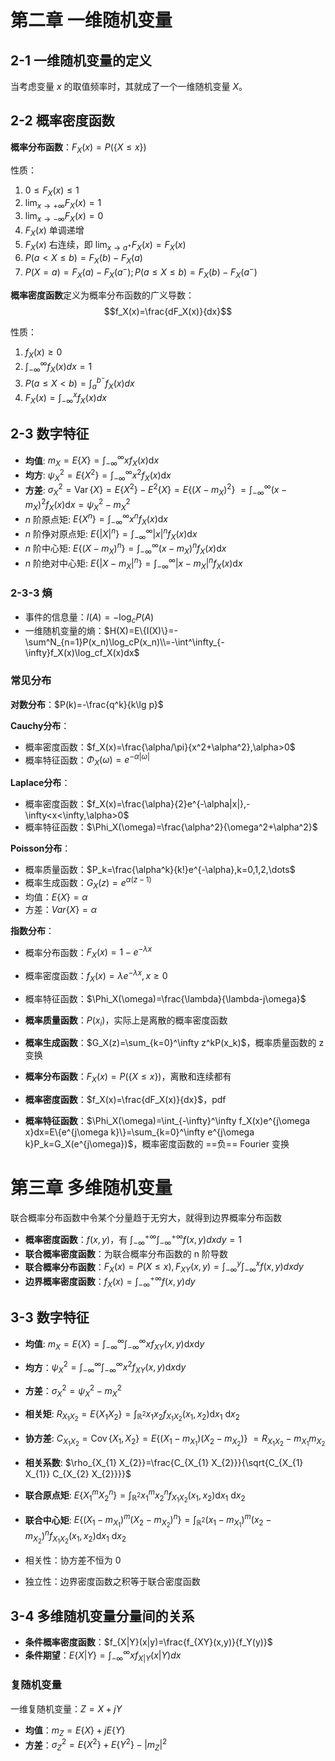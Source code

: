 # 第二章 一维随机变量

## 2-1 一维随机变量的定义

当考虑变量 $x$ 的取值频率时，其就成了一个一维随机变量 $X$。

## 2-2 概率密度函数

**概率分布函数**：$F_X(x)=P(\{X\leq x\})$

性质：
1. $0\leq F_X(x)\leq1$
2. $\lim_{x\rightarrow+\infty}F_X(x)=1$
3. $\lim_{x\rightarrow-\infty}F_X(x)=0$
4. $F_X(x)$ 单调递增
5. $F_X(x)$ 右连续，即 $\lim_{x\rightarrow a^+}F_X(x)=F_X(x)$
6. $P(a<X\leq b)=F_X(b)-F_X(a)$
7. $P(X=a)=F_X(a)-F_X(a^-);P(a\leq X\leq b)=F_X(b)-F_X(a^-)$

**概率密度函数**定义为概率分布函数的广义导数：
$$f_X(x)=\frac{dF_X(x)}{dx}$$

性质：
1. $f_X(x)\geq0$
2. $\int^{\infty}_{-\infty}f_X(x)dx=1$
3. $P(a\leq X<b)=\int_a^{b^-}f_X(x)dx$
4. $F_X(x)=\int^x_{-\infty}f_X(x)dx$

## 2-3 数字特征

- **均值**: $m_{X}=E\{X\}=\int_{-\infty}^{\infty} x f_{X}(x) \mathrm{d} x$
- **均方**: $\psi_{X}^{2}=E\left\{X^{2}\right\}=\int_{-\infty}^{\infty} x^{2} f_{X}(x) \mathrm{d} x$
- **方差**: $\sigma_{X}^{2}=\operatorname{Var}\{X\}=E\{X^2\}-E^2\{X\}=E\left\{\left(X-m_{X}\right)^{2}\right\}$
$=\int_{-\infty}^{\infty}\left(x-m_{X}\right)^{2} f_{X}(x) \mathrm{d} x=\psi_{X}^{2}-m_{X}^{2}$
- $n$ 阶原点矩: $E\left\{X^{n}\right\}=\int_{-\infty}^{\infty} x^{n} f_{X}(x) \mathrm{d} x$
- $n$ 阶鿇对原点矩: $E\left\{|X|^{n}\right\}=\int_{-\infty}^{\infty}|x|^{n} f_{X}(x) \mathrm{d} x$
- $n$ 阶中心矩: $E\left\{\left(X-m_{X}\right)^{n}\right\}=\int_{-\infty}^{\infty}\left(x-m_{X}\right)^{n} f_{X}(x) \mathrm{d} x$
- $n$ 阶绝对中心矩: $E\left\{\left|X-m_{X}\right|^{n}\right\}=\int_{-\infty}^{\infty}\left|x-m_{X}\right|^{n} f_{X}(x) \mathrm{d} x$

### 2-3-3 熵

- 事件的信息量：$I(A)=-\log_cP(A)$
- 一维随机变量的熵：$H(X)=E\{I(X)\}=-\sum^N_{n=1}P(x_n)\log_cP(x_n)\\=-\int^\infty_{-\infty}f_X(x)\log_cf_X(x)dx$

### 常见分布

**对数分布**：$P(k)=-\frac{q^k}{k\lg p}$

**Cauchy分布**：
- 概率密度函数：$f_X(x)=\frac{\alpha/\pi}{x^2+\alpha^2},\alpha>0$
- 概率特征函数：$\Phi_X(\omega)=e^{-\alpha|\omega|}$

**Laplace分布**：
- 概率密度函数：$f_X(x)=\frac{\alpha}{2}e^{-\alpha|x|},-\infty<x<\infty,\alpha>0$
- 概率特征函数：$\Phi_X(\omega)=\frac{\alpha^2}{\omega^2+\alpha^2}$

**Poisson分布**：
- 概率质量函数：$P_k=\frac{\alpha^k}{k!}e^{-\alpha},k=0,1,2,\dots$
- 概率生成函数：$G_X(z)=e^{\alpha(z-1)}$
- 均值：$E\{X\}=\alpha$
- 方差：$Var\{X\}=\alpha$


**指数分布**：
- 概率分布函数：$F_X(x)=1-e^{-\lambda x}$
- 概率密度函数：$f_X(x)=\lambda e^{-\lambda x}, x\geq0$
- 概率特征函数：$\Phi_X(\omega)=\frac{\lambda}{\lambda-j\omega}$

- **概率质量函数**：$P(x_i)$，实际上是离散的概率密度函数
- **概率生成函数**：$G_X(z)=\sum_{k=0}^\infty z^kP(x_k)$，概率质量函数的 z 变换
- **概率分布函数**：$F_X(x)=P(\{X\leq x\})$，离散和连续都有
- **概率密度函数**：$f_X(x)=\frac{dF_X(x)}{dx}$，pdf
- **概率特征函数**：$\Phi_X(\omega)=\int_{-\infty}^\infty f_X(x)e^{j\omega x}dx=E\{e^{j\omega k}\}=\sum_{k=0}^\infty e^{j\omega k}P_k=G_X(e^{j\omega})$，概率密度函数的 ==负== Fourier 变换

# 第三章 多维随机变量

联合概率分布函数中令某个分量趋于无穷大，就得到边界概率分布函数

- **概率密度函数**：$f(x,y)$，有 $\int_{-\infty}^{+\infty}\int_{-\infty}^{+\infty} f(x,y)dxdy=1$
- **联合概率密度函数**：为联合概率分布函数的 n 阶导数
- **联合概率分布函数**：$F_X(x)=P(X\leq x),F_{XY}(x,y)=\int_{-\infty}^y\int_{-\infty}^{x} f(x,y)dxdy$
- **边界概率密度函数**：$f_X(x)=\int_{-\infty}^{+\infty}f(x,y)dy$

## 3-3 数字特征

- **均值**: $m_{X}=E\{X\}=\int_{-\infty}^{\infty}\int_{-\infty}^{\infty} x f_{XY}(x,y) \mathrm{d} x\mathrm{d} y$
- **均方**：$\psi^2_X=\int_{-\infty}^{\infty}\int_{-\infty}^{\infty} x^2 f_{XY}(x,y) \mathrm{d} x\mathrm{d} y$
- **方差**：$\sigma^2_X=\psi^2_X-m^2_X$
- **相关矩**: $R_{X_{1} X_{2}}=E\left\{X_{1} X_{2}\right\}=\int_{\mathbb{R}^{2}} x_{1} x_{2} f_{X_{1} X_{2}}\left(x_{1}, x_{2}\right) \mathrm{d} x_{1} \mathrm{~d} x_{2}$
- **协方差**: $C_{X_{1} X_{2}}=\operatorname{Cov}\left\{X_{1}, X_{2}\right\}=E\left\{\left(X_{1}-m_{X_{1}}\right)\left(X_{2}-m_{X_{2}}\right)\right\}$ $=R_{X_{1} X_{2}}-m_{X_{1}} m_{X_{2}}$
- **相关系数**: $\rho_{X_{1} X_{2}}=\frac{C_{X_{1} X_{2}}}{\sqrt{C_{X_{1} X_{1}} C_{X_{2} X_{2}}}}$
- **联合原点矩**: $E\left\{X_{1}^{m} X_{2}^{n}\right\}=\int_{\mathbb{R}^{2}} x_{1}^{m} x_{2}^{n} f_{X_{1} X_{2}}\left(x_{1}, x_{2}\right) \mathrm{d} x_{1} \mathrm{~d} x_{2}$
- **联合中心矩**: $E\left\{\left(X_{1}-m_{X_{1}}\right)^{m}\left(X_{2}-m_{X_{2}}\right)^{n}\right\}=\int_{\mathbb{R}^{2}}\left(x_{1}-m_{X_{1}}\right)^{m}\left(x_{2}-m_{X_{2}}\right)^{n} f_{X_{1} X_{2}}\left(x_{1}, x_{2}\right) \mathrm{d} x_{1} \mathrm{~d} x_{2}$

- 相关性：协方差不恒为 0
- 独立性：边界密度函数之积等于联合密度函数

## 3-4 多维随机变量分量间的关系

- **条件概率密度函数**：$f_{X|Y}(x|y)=\frac{f_{XY}(x,y)}{f_Y(y)}$
- **条件期望**：$E\{X|Y\}=\int_{-\infty}^\infty xf_{X|Y}(x|Y)dx$

### 复随机变量

一维复随机变量：$Z=X+jY$
- **均值**：$m_Z=E\{X\}+jE\{Y\}$
- **方差**：$\sigma_Z^2=E\{X^2\}+E\{Y^2\}-|m_Z|^2$